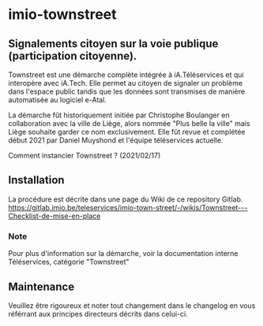 # imio-townstreet
## Signalements citoyen sur la voie publique (participation citoyenne).
Townstreet est une démarche complète intégrée à iA.Téléservices et qui interopère avec iA.Tech. Elle permet au citoyen de signaler un problème dans l'espace public tandis que les données sont transmises de manière automatisée au logiciel e-Atal.

La démarche fût historiquement initiée par Christophe Boulanger en collaboration avec la ville de Liège, alors nommée "Plus belle la ville" mais Liège souhaite garder ce nom exclusivement. Elle fût revue et complétée début 2021 par Daniel Muyshond et l'équipe téléservices actuelle.

Comment instancier Townstreet ? (2021/02/17)




## Installation
La procédure est décrite dans une page du Wiki de ce repository Gitlab.
https://gitlab.imio.be/teleservices/imio-town-street/-/wikis/Townstreet---Checklist-de-mise-en-place

### Note
Pour plus d'information sur la démarche, voir la documentation interne Téléservices, catégorie "Townstreet"

## Maintenance 
Veuillez être rigoureux et noter tout changement dans le changelog en vous référrant aux principes directeurs décrits dans celui-ci.
